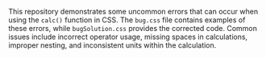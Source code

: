 This repository demonstrates some uncommon errors that can occur when using the `calc()` function in CSS.  The `bug.css` file contains examples of these errors, while `bugSolution.css` provides the corrected code.  Common issues include incorrect operator usage, missing spaces in calculations, improper nesting, and inconsistent units within the calculation.
